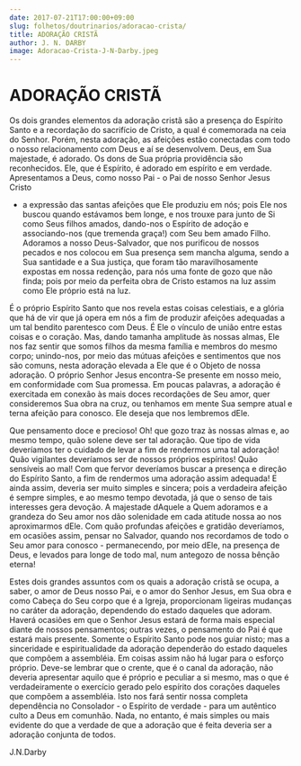 ```yaml
---
date: 2017-07-21T17:00:00+09:00
slug: folhetos/doutrinarios/adoracao-crista/ 
title: ADORAÇÃO CRISTÃ 
author: J. N. DARBY
image: Adoracao-Crista-J-N-Darby.jpeg
---
```



ADORAÇÃO CRISTÃ 
===============

Os dois grandes elementos da adoração cristã são a presença do Espírito
Santo e a recordação do sacrifício de Cristo, a qual é comemorada na
ceia do Senhor. Porém, nesta adoração, as afeições estão conectadas com
todo o nosso relacionamento com Deus e aí se desenvolvem. Deus, em Sua
majestade, é adorado. Os dons de Sua própria providência são
reconhecidos. Ele, que é Espírito, é adorado em espírito e em verdade.
Apresentamos a Deus, como nosso Pai - o Pai de nosso Senhor Jesus Cristo
- a expressão das santas afeições que Ele produziu em nós; pois Ele nos
buscou quando estávamos bem longe, e nos trouxe para junto de Si como
Seus filhos amados, dando-nos o Espírito de adoção e associando-nos (que
tremenda graça!) com Seu bem amado Filho. Adoramos a nosso
Deus-Salvador, que nos purificou de nossos pecados e nos colocou em Sua
presença sem mancha alguma, sendo a Sua santidade e a Sua justiça, que
foram tão maravilhosamente expostas em nossa redenção, para nós uma
fonte de gozo que não finda; pois por meio da perfeita obra de Cristo
estamos na luz assim como Ele próprio está na luz.

É o próprio Espírito Santo que nos revela estas coisas celestiais, e a
glória que há de vir que já opera em nós a fim de produzir afeições
adequadas a um tal bendito parentesco com Deus. É Ele o vínculo de união
entre estas coisas e o coração. Mas, dando tamanha amplitude às nossas
almas, Ele nos faz sentir que somos filhos da mesma família e membros do
mesmo corpo; unindo-nos, por meio das mútuas afeições e sentimentos que
nos são comuns, nesta adoração elevada a Ele que é o Objeto de nossa
adoração. O próprio Senhor Jesus encontra-Se presente em nosso meio, em
conformidade com Sua promessa. Em poucas palavras, a adoração é
exercitada em conexão às mais doces recordações de Seu amor, quer
consideremos Sua obra na cruz, ou tenhamos em mente Sua sempre atual e
terna afeição para conosco. Ele deseja que nos lembremos dEle.

Que pensamento doce e precioso! Oh! que gozo traz às nossas almas e, ao
mesmo tempo, quão solene deve ser tal adoração. Que tipo de vida
deveríamos ter o cuidado de levar a fim de rendermos uma tal adoração!
Quão vigilantes deveríamos ser de nossos próprios espíritos! Quão
sensíveis ao mal! Com que fervor deveríamos buscar a presença e direção
do Espírito Santo, a fim de rendermos uma adoração assim adequada! E
ainda assim, deveria ser muito simples e sincera; pois a verdadeira
afeição é sempre simples, e ao mesmo tempo devotada, já que o senso de
tais interesses gera devoção. A majestade dAquele a Quem adoramos e a
grandeza do Seu amor nos dão solenidade em cada atitude nossa ao nos
aproximarmos dEle. Com quão profundas afeições e gratidão deveríamos, em
ocasiões assim, pensar no Salvador, quando nos recordamos de todo o Seu
amor para conosco - permanecendo, por meio dEle, na presença de Deus, e
levados para longe de todo mal, num antegozo de nossa bênção eterna!

Estes dois grandes assuntos com os quais a adoração cristã se ocupa, a
saber, o amor de Deus nosso Pai, e o amor do Senhor Jesus, em Sua obra e
como Cabeça do Seu corpo que é a Igreja, proporcionam ligeiras mudanças
no caráter da adoração, dependendo do estado daqueles que adoram. Haverá
ocasiões em que o Senhor Jesus estará de forma mais especial diante de
nossos pensamentos; outras vezes, o pensamento do Pai é que estará mais
presente. Somente o Espírito Santo pode nos guiar nisto; mas a
sinceridade e espiritualidade da adoração dependerão do estado daqueles
que compõem a assembléia. Em coisas assim não há lugar para o esforço
próprio. Deve-se lembrar que o crente, que é o canal da adoração, não
deveria apresentar aquilo que é próprio e peculiar a si mesmo, mas o que
é verdadeiramente o exercício gerado pelo espírito dos corações daqueles
que compõem a assembléia. Isto nos fará sentir nossa completa
dependência no Consolador - o Espírito de verdade - para um autêntico
culto a Deus em comunhão. Nada, no entanto, é mais simples ou mais
evidente do que a verdade de que a adoração que é feita deveria ser a
adoração conjunta de todos.

J.N.Darby
